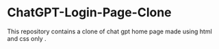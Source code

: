# ChatGPT-Login-Page-Clone
This repository contains a clone of chat gpt home page made using html and css only .
